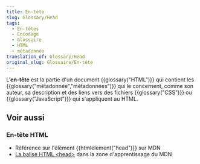 ```yaml
---
title: En-tête
slug: Glossary/Head
tags:
  - En-têtes
  - Encodage
  - Glossaire
  - HTML
  - métadonnée
translation_of: Glossary/Head
original_slug: Glossaire/En-tête
---
```


L'**en-tête** est la partie d'un document {{glossary("HTML")}} qui contient les {{glossary("métadonnée","métadonnées")}} qui le concernent, comme son auteur, sa description et des liens vers des fichiers {{glossary("CSS")}} ou {{glossary("JavaScript")}} qui s'appliquent au HTML.

## Voir aussi

### En-tête HTML

- Référence sur l'élément {{htmlelement("head")}} sur MDN
- [La balise HTML \<head>](/fr/Apprendre/HTML/Introduction_%C3%A0_HTML/The_head_metadata_in_HTML) dans la zone d'apprentissage du MDN
